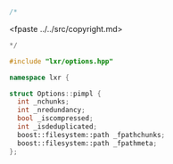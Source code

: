 ```cpp
/*
````
<fpaste ../../src/copyright.md>
```cpp
*/

#include "lxr/options.hpp"

namespace lxr {

struct Options::pimpl {
  int _nchunks;
  int _nredundancy;
  bool _iscompressed;
  int _isdeduplicated;
  boost::filesystem::path _fpathchunks;
  boost::filesystem::path _fpathmeta;
};


````

